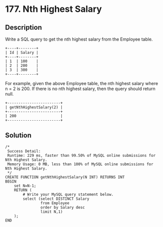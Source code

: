 # 177. Nth Highest Salary

## Description

Write a SQL query to get the nth highest salary from the Employee table.

```
+----+--------+
| Id | Salary |
+----+--------+
| 1  | 100    |
| 2  | 200    |
| 3  | 300    |
+----+--------+
```

For example, given the above Employee table, the nth highest salary where n = 2 is 200. If there is no nth highest
salary, then the query should return null.

```
+------------------------+
| getNthHighestSalary(2) |
+------------------------+
| 200                    |
+------------------------+
```

## Solution

```mysql
/*
 Success Detail:
 Runtime: 229 ms, faster than 99.50% of MySQL online submissions for Nth Highest Salary.
 Memory Usage: 0 MB, less than 100% of MySQL online submissions for Nth Highest Salary.
 */
CREATE FUNCTION getNthHighestSalary(N INT) RETURNS INT
BEGIN
    set N=N-1;
    RETURN (
        # Write your MySQL query statement below.
        select (select DISTINCT Salary
                from Employee
                order by Salary desc
                limit N,1)
    );
END
```
